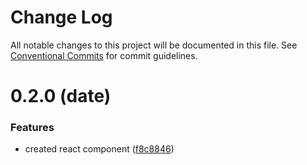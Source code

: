 # Change Log

All notable changes to this project will be documented in this file.
See [Conventional Commits](https://conventionalcommits.org) for commit guidelines.

# 0.2.0 (date)

### Features

- created react component ([f8c8846](https://github.com/equinor/fusion-react-components/commit/f8c88469f335ca963d578b3aba364bfa33faa0b2))
